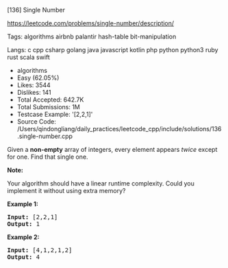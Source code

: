 [136] Single Number  

https://leetcode.com/problems/single-number/description/

Tags:   algorithms   airbnb   palantir   hash-table   bit-manipulation 

Langs:  c   cpp   csharp   golang   java   javascript   kotlin   php   python   python3   ruby   rust   scala   swift 

* algorithms
* Easy (62.05%)
* Likes:    3544
* Dislikes: 141
* Total Accepted:    642.7K
* Total Submissions: 1M
* Testcase Example:  '[2,2,1]'
* Source Code:       /Users/qindongliang/daily_practices/leetcode_cpp/include/solutions/136.single-number.cpp

<p>Given a <strong>non-empty</strong>&nbsp;array of integers, every element appears <em>twice</em> except for one. Find that single one.</p>

<p><strong>Note:</strong></p>

<p>Your algorithm should have a linear runtime complexity. Could you implement it without using extra memory?</p>

<p><strong>Example 1:</strong></p>

<pre>
<strong>Input:</strong> [2,2,1]
<strong>Output:</strong> 1
</pre>

<p><strong>Example 2:</strong></p>

<pre>
<strong>Input:</strong> [4,1,2,1,2]
<strong>Output:</strong> 4
</pre>

